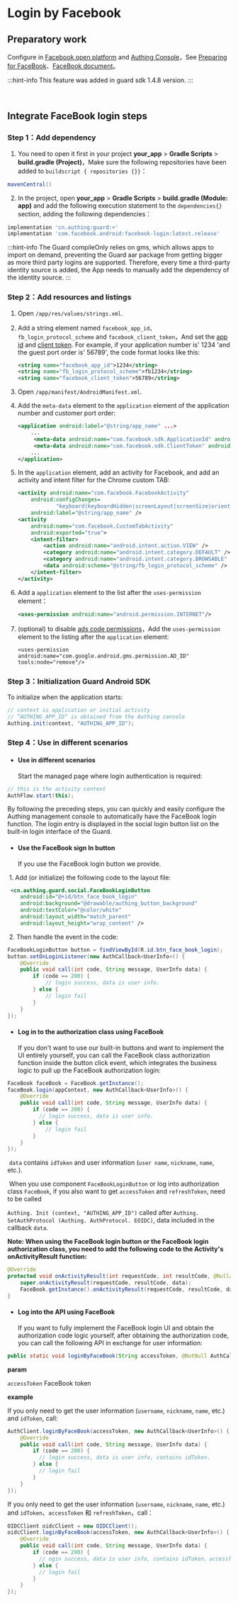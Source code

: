 # Login by Facebook

<LastUpdated/>

## Preparatory work

Configure in [Facebook open platform](https://developers.facebook.com/) and [Authing Console](https://authing.cn/)，See [Preparing for FaceBook](../../../guides/connections/social/facebook/README.md)、[FaceBook document](https://developers.facebook.com/docs/facebook-login/android)。 

:::hint-info
This feature was added in guard sdk 1.4.8 version.
:::

<br>

## Integrate FaceBook login steps

### Step 1：Add dependency

1. You need to open it first in your project **your_app** > **Gradle Scripts** > **build.gradle (Project)**，Make sure the following repositories have been added to `buildscript { repositories {}}`：

```groovy
mavenCentral() 
```

2. In the project, open **your_app** > **Gradle Scripts** > **build.gradle (Module: app)** and add the following execution statement to the  `dependencies{}` section, adding the following dependencies：

```groovy
implementation 'cn.authing:guard:+'
implementation 'com.facebook.android:facebook-login:latest.release'
```

:::hint-info
The Guard compileOnly relies on gms, which allows apps to import on demand, preventing the Guard aar package from getting bigger as more third party logins are supported. Therefore, every time a third-party identity source is added, the App needs to manually add the dependency of the identity source.
:::

### Step 2：Add resources and listings

1. Open `/app/res/values/strings.xml`.

2. Add a string element named  `facebook_app_id`、`fb_login_protocol_scheme` and `facebook_client_token`，And set the [app id](https://developers.facebook.com/docs/android/getting-started#app-id) and [client token](https://developers.facebook.com/docs/android/getting-started#client-token). For example, if your application number is' 1234 'and the guest port order is' 56789', the code format looks like this:

   ```xml
   <string name="facebook_app_id">1234</string>
   <string name="fb_login_protocol_scheme">fb1234</string>
   <string name="facebook_client_token">56789</string>
   ```

3. Open `/app/manifest/AndroidManifest.xml`.

4. Add the `meta-data` element to the `application` element of the application number and customer port order:

   ```xml
   <application android:label="@string/app_name" ...>
       ...
      	<meta-data android:name="com.facebook.sdk.ApplicationId" android:value="@string/facebook_app_id"/>
      	<meta-data android:name="com.facebook.sdk.ClientToken" android:value="@string/facebook_client_token"/>
       ...
   </application>
   ```

5. In the `application` element, add an activity for Facebook, and add an activity and intent filter for the Chrome custom TAB:

   ```xml
   <activity android:name="com.facebook.FacebookActivity"
       android:configChanges=
               "keyboard|keyboardHidden|screenLayout|screenSize|orientation"
       android:label="@string/app_name" />
   <activity
       android:name="com.facebook.CustomTabActivity"
       android:exported="true">
       <intent-filter>
           <action android:name="android.intent.action.VIEW" />
           <category android:name="android.intent.category.DEFAULT" />
           <category android:name="android.intent.category.BROWSABLE" />
           <data android:scheme="@string/fb_login_protocol_scheme" />
       </intent-filter>
   </activity>
   ```

6. Add a `application` element to the list after the `uses-permission` element：

   ```xml
   <uses-permission android:name="android.permission.INTERNET"/>
   ```

7. (optional) to disable  [ads code permissions](https://developers.facebook.com/docs/android/getting-started#ad-id-permissions)，Add the `uses-permission` element to the listing after the `application` element:

   ```
   <uses-permission android:name="com.google.android.gms.permission.AD_ID" tools:node="remove"/>
   ```

### Step 3：Initialization Guard Android SDK

To initialize when the application starts:

```java
// context is application or initial activity
// ”AUTHING_APP_ID“ is obtained from the Authing console
Authing.init(context, "AUTHING_APP_ID");
```

### Step 4：Use in different scenarios

- #### Use in different scenarios
  Start the managed page where login authentication is required:
```java
// this is the activity context
AuthFlow.start(this);
```

By following the preceding steps, you can quickly and easily configure the Authing management console to automatically have the FaceBook login function. The login entry is displayed in the social login button list on the built-in login interface of the Guard.

- #### Use the FaceBook sign In button
    If you use the FaceBook login button we provide.

​		1. Add (or initialize) the following code to the layout file:

```xml
 <cn.authing.guard.social.FaceBookLoginButton
    android:id="@+id/btn_face_book_login"
    android:background="@drawable/authing_button_background"
    android:textColor="@color/white"
    android:layout_width="match_parent"
    android:layout_height="wrap_content" />
```

​		2. Then handle the event in the code:

```java
FaceBookLoginButton button = findViewById(R.id.btn_face_book_login);
button.setOnLoginListener(new AuthCallback<UserInfo>() {
    @Override
    public void call(int code, String message, UserInfo data) {
      	if (code == 200) {
        	// login success, data is user info.
       	} else {
        	// login fail
      	}
    }
});
```

- #### Log in to the authorization class using FaceBook
  If you don't want to use our built-in buttons and want to implement the UI entirely yourself, you can call the FaceBook class authorization function inside the button click event, which integrates the business logic to pull up the FaceBook authorization login:

```java
FaceBook faceBook = FaceBook.getInstance();
faceBook.login(appContext, new AuthCallback<UserInfo>() {
    @Override
    public void call(int code, String message, UserInfo data) {
        if (code == 200) {
          // login success, data is user info.
        } else {
      		// login fail
        }
    }
});
```

​	`data` contains `idToken` and user information (`user name`, `nickname`, `name`, etc.).

​	When you use component `FaceBookLoginButton` or log into authorization class `FaceBook`, if you also want to get `accessToken` and `refreshToken`, need to be called

` Authing. Init (context, "AUTHING_APP_ID") ` called after ` Authing. SetAuthProtocol (Authing. AuthProtocol. EOIDC) `, data included in the callback ` data `.

**Note: When using the FaceBook login button or the FaceBook login authorization class, you need to add the following code to the Activity's onActivityResult function:**

```java
@Override
protected void onActivityResult(int requestCode, int resultCode, @Nullable Intent data) {
    super.onActivityResult(requestCode, resultCode, data);
    FaceBook.getInstance().onActivityResult(requestCode, resultCode, data);
}
```

- #### Log into the API using FaceBook

  If you want to fully implement the FaceBook login UI and obtain the authorization code logic yourself, after obtaining the authorization code, you can call the following API in exchange for user information:

```java
public static void loginByFaceBook(String accessToken, @NotNull AuthCallback<UserInfo> callback)
```

**param**

*`accessToken`* FaceBook token

**example**

If you only need to get the user information (`username`, `nickname`, `name`, etc.) and `idToken`, call:

```java
AuthClient.loginByFaceBook(accessToken, new AuthCallback<UserInfo>() {
    @Override
    public void call(int code, String message, UserInfo data) {
        if (code == 200) {
          // login success, data is user info, contains idToken.
        } else {
          // login fail
        }
    }
});
```

If you only need to get the user information (`username`, `nickname`, `name`, etc.) and `idToken`、`accessToken` 和 `refreshToken`，call：

```java
OIDCClient oidcClient = new OIDCClient();
oidcClient.loginByFaceBook(accessToken, new AuthCallback<UserInfo>() {
    @Override
    public void call(int code, String message, UserInfo data) {
        if (code == 200) {
          // ogin success, data is user info, contains idToken、accessToken and refreshToken.
        } else {
          // login fail
        }
    }
});
```

